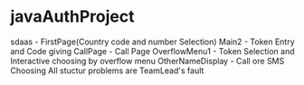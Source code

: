 # javaAuthProject
sdaas - FirstPage(Country code and number Selection)
Main2 - Token Entry and Code giving
CallPage - Call Page
OverflowMenu1 - Token Selection and Interactive choosing by overflow menu
OtherNameDisplay - Call ore SMS Choosing
All stuctur problems are TeamLead's fault